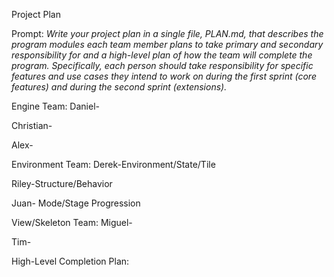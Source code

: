 Project Plan

Prompt: *Write your project plan in a single file, PLAN.md, that describes the program modules each team member plans to take primary and secondary responsibility for and a high-level plan of how the team will complete the program. Specifically, each person should take responsibility for specific features and use cases they intend to work on during the first sprint (core features) and during the second sprint (extensions).*

Engine Team:
Daniel-

Christian-

Alex-


Environment Team:
Derek-Environment/State/Tile

Riley-Structure/Behavior

Juan- Mode/Stage Progression


View/Skeleton Team:
Miguel-

Tim-


High-Level Completion Plan:


